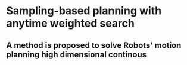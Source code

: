 # Sampling-based planning with anytime weighted search
  ## A method is proposed to solve Robots' motion planning high dimensional continous
  ##
